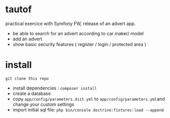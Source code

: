 
tautof
======

practical exercice with Symfony FW, release of an advert app.
- be able to search for an advert according to car maker/ model
- add an advert
- show basic security features ( register / login / protected area )


# install
`git clone this repo`
 - install dependencies :
 `composer install`
 - create a database 
 - copy `app/config/parameters.dist.yml` to `app/config/parameters.yml`and change your custom settings
 - import initial sql file: `php bin/console doctrine:fixtures:load --append`

